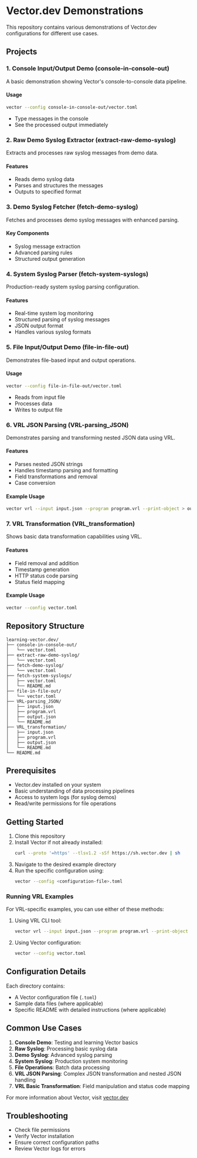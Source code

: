 # Vector.dev Demonstrations

This repository contains various demonstrations of Vector.dev configurations for different use cases.

## Projects

### 1. Console Input/Output Demo (console-in-console-out)
A basic demonstration showing Vector's console-to-console data pipeline.

#### Usage
```bash
vector --config console-in-console-out/vector.toml
```
- Type messages in the console
- See the processed output immediately

### 2. Raw Demo Syslog Extractor (extract-raw-demo-syslog)
Extracts and processes raw syslog messages from demo data.

#### Features
- Reads demo syslog data
- Parses and structures the messages
- Outputs to specified format

### 3. Demo Syslog Fetcher (fetch-demo-syslog)
Fetches and processes demo syslog messages with enhanced parsing.

#### Key Components
- Syslog message extraction
- Advanced parsing rules
- Structured output generation

### 4. System Syslog Parser (fetch-system-syslogs)
Production-ready system syslog parsing configuration.

#### Features
- Real-time system log monitoring
- Structured parsing of syslog messages
- JSON output format
- Handles various syslog formats

### 5. File Input/Output Demo (file-in-file-out)
Demonstrates file-based input and output operations.

#### Usage
```bash
vector --config file-in-file-out/vector.toml
```
- Reads from input file
- Processes data
- Writes to output file

### 6. VRL JSON Parsing (VRL-parsing_JSON)
Demonstrates parsing and transforming nested JSON data using VRL.

#### Features
- Parses nested JSON strings
- Handles timestamp parsing and formatting
- Field transformations and removal
- Case conversion

#### Example Usage
```bash
vector vrl --input input.json --program program.vrl --print-object > output.json
```

### 7. VRL Transformation (VRL_transformation)
Shows basic data transformation capabilities using VRL.

#### Features
- Field removal and addition
- Timestamp generation
- HTTP status code parsing
- Status field mapping

#### Example Usage
```bash
vector --config vector.toml
```

## Repository Structure
```
learning-vector.dev/
├── console-in-console-out/
│   └── vector.toml
├── extract-raw-demo-syslog/
│   └── vector.toml
├── fetch-demo-syslog/
│   └── vector.toml
├── fetch-system-syslogs/
│   ├── vector.toml
│   └── README.md
├── file-in-file-out/
│   └── vector.toml
├── VRL-parsing_JSON/
│   ├── input.json
│   ├── program.vrl
│   ├── output.json
│   └── README.md
├── VRL_transformation/
│   ├── input.json
│   ├── program.vrl
│   ├── output.json
│   └── README.md
└── README.md
```

## Prerequisites
- Vector.dev installed on your system
- Basic understanding of data processing pipelines
- Access to system logs (for syslog demos)
- Read/write permissions for file operations

## Getting Started

1. Clone this repository
2. Install Vector if not already installed:
   ```bash
   curl --proto '=https' --tlsv1.2 -sSf https://sh.vector.dev | sh
   ```
3. Navigate to the desired example directory
4. Run the specific configuration using:
   ```bash
   vector --config <configuration-file>.toml
   ```

### Running VRL Examples

For VRL-specific examples, you can use either of these methods:

1. Using VRL CLI tool:
   ```bash
   vector vrl --input input.json --program program.vrl --print-object > output.json
   ```

2. Using Vector configuration:
   ```bash
   vector --config vector.toml
   ```

## Configuration Details

Each directory contains:
- A Vector configuration file (`.toml`)
- Sample data files (where applicable)
- Specific README with detailed instructions (where applicable)

## Common Use Cases

1. **Console Demo**: Testing and learning Vector basics
2. **Raw Syslog**: Processing basic syslog data
3. **Demo Syslog**: Advanced syslog parsing
4. **System Syslog**: Production system monitoring
5. **File Operations**: Batch data processing
6. **VRL JSON Parsing**: Complex JSON transformation and nested JSON handling
7. **VRL Basic Transformation**: Field manipulation and status code mapping

For more information about Vector, visit [vector.dev](https://vector.dev)

## Troubleshooting

- Check file permissions
- Verify Vector installation
- Ensure correct configuration paths
- Review Vector logs for errors
